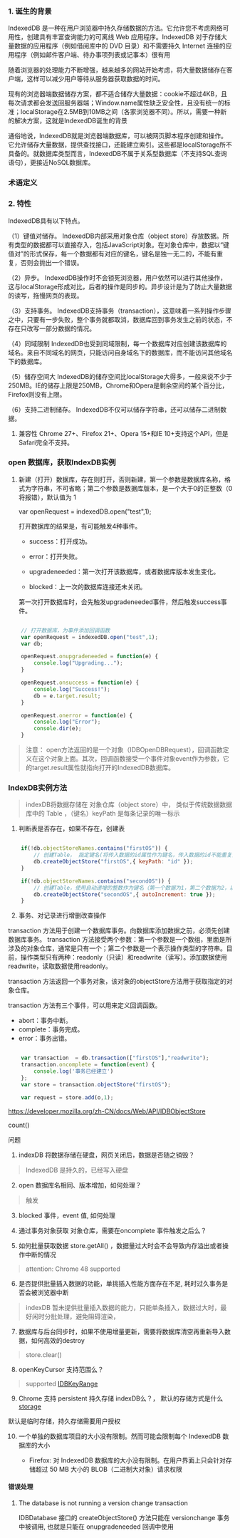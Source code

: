 
### 1. 诞生的背景

IndexedDB 是一种在用户浏览器中持久存储数据的方法。它允许您不考虑网络可用性，创建具有丰富查询能力的可离线 Web 应用程序。IndexedDB 对于存储大量数据的应用程序（例如借阅库中的 DVD 目录）和不需要持久 Internet 连接的应用程序（例如邮件客户端、待办事项列表或记事本）很有用

随着浏览器的处理能力不断增强，越来越多的网站开始考虑，将大量数据储存在客户端，这样可以减少用户等待从服务器获取数据的时间。

现有的浏览器端数据储存方案，都不适合储存大量数据：cookie不超过4KB，且每次请求都会发送回服务器端；Window.name属性缺乏安全性，且没有统一的标准；localStorage在2.5MB到10MB之间（各家浏览器不同）。所以，需要一种新的解决方案，这就是IndexedDB诞生的背景

通俗地说，IndexedDB就是浏览器端数据库，可以被网页脚本程序创建和操作。它允许储存大量数据，提供查找接口，还能建立索引。这些都是localStorage所不具备的。就数据库类型而言，IndexedDB不属于关系型数据库（不支持SQL查询语句），更接近NoSQL数据库。



### 术语定义



### 2. 特性

IndexedDB具有以下特点。

（1）键值对储存。 IndexedDB内部采用对象仓库（object store）存放数据。所有类型的数据都可以直接存入，包括JavaScript对象。在对象仓库中，数据以“键值对”的形式保存，每一个数据都有对应的键名，键名是独一无二的，不能有重复，否则会抛出一个错误。

（2）异步。 IndexedDB操作时不会锁死浏览器，用户依然可以进行其他操作，这与localStorage形成对比，后者的操作是同步的。异步设计是为了防止大量数据的读写，拖慢网页的表现。

（3）支持事务。 IndexedDB支持事务（transaction），这意味着一系列操作步骤之中，只要有一步失败，整个事务就都取消，数据库回到事务发生之前的状态，不存在只改写一部分数据的情况。

（4）同域限制 IndexedDB也受到同域限制，每一个数据库对应创建该数据库的域名。来自不同域名的网页，只能访问自身域名下的数据库，而不能访问其他域名下的数据库。

（5）储存空间大 IndexedDB的储存空间比localStorage大得多，一般来说不少于250MB。IE的储存上限是250MB，Chrome和Opera是剩余空间的某个百分比，Firefox则没有上限。

（6）支持二进制储存。 IndexedDB不仅可以储存字符串，还可以储存二进制数据。


1. 兼容性 Chrome 27+、Firefox 21+、Opera 15+和IE 10+支持这个API，但是Safari完全不支持。


###  open 数据库，获取IndexDB实例

1. 新建（打开）数据库，存在则打开，否则新建，第一个参数是数据库名称，格式为字符串，不可省略；第二个参数是数据库版本，是一个大于0的正整数（0将报错），默认值为 1

    var openRequest = indexedDB.open("test",1);

    打开数据库的结果是，有可能触发4种事件。

    - success：打开成功。

    - error：打开失败。

    - upgradeneeded：第一次打开该数据库，或者数据库版本发生变化。

    - blocked：上一次的数据库连接还未关闭。

    第一次打开数据库时，会先触发upgradeneeded事件，然后触发success事件。

```javascript 

    // 打开数据库，为事件添加回调函数
    var openRequest = indexedDB.open("test",1);
    var db;

    openRequest.onupgradeneeded = function(e) {
        console.log("Upgrading...");
    }

    openRequest.onsuccess = function(e) {
        console.log("Success!");
        db = e.target.result;
    }

    openRequest.onerror = function(e) {
        console.log("Error");
        console.dir(e);
    }

```

> 注意： open方法返回的是一个对象（IDBOpenDBRequest），回调函数定义在这个对象上面。其次，回调函数接受一个事件对象event作为参数，它的target.result属性就指向打开的IndexedDB数据库。


### IndexDB实例方法

> indexDB将数据存储在 对象仓库（object store）中， 类似于传统数据数据库中的 Table ，（键名）keyPath 是每条记录的唯一标示

1. 判断表是否存在，如果不存在，创建表

```javascript 

    if(!db.objectStoreNames.contains("firstOS")) {
        // 创建Table， 指定键名(将传入数据的id属性作为键名，传入数据的id不能重复)
        db.createObjectStore("firstOS",{ keyPath: "id" });
    }

    if(!db.objectStoreNames.contains("secondOS")) {
        // 创建Table，使用自动递增的整数作为键名（第一个数据为1，第二个数据为2，以此类推），autoIncrement 默认为false
        db.createObjectStore("secondOS",{ autoIncrement: true });
    }

```

2. 事务、对记录进行增删改查操作

transaction 方法用于创建一个数据库事务。向数据库添加数据之前，必须先创建数据库事务。
transaction 方法接受两个参数：第一个参数是一个数组，里面是所涉及的对象仓库，通常是只有一个；第二个参数是一个表示操作类型的字符串。目前，操作类型只有两种：readonly（只读）和readwrite（读写）。添加数据使用readwrite，读取数据使用readonly。

transaction 方法返回一个事务对象，该对象的objectStore方法用于获取指定的对象仓库。

transaction 方法有三个事件，可以用来定义回调函数。

- abort：事务中断。
- complete：事务完成。
- error：事务出错。


```javascript 

    var transaction  = db.transaction(["firstOS"],"readwrite");
    transaction.oncomplete = function(event) {
        console.log('事务已经建立')
    };
    var store = transaction.objectStore("firstOS");

    var request = store.add(o,1);

```



https://developer.mozilla.org/zh-CN/docs/Web/API/IDBObjectStore 




count()



问题

1. indexDB 将数据存储在硬盘，网页关闭后，数据是否随之销毁？ 
> IndexedDB 是持久的，已经写入硬盘 

2. open 数据库名相同、版本增加，如何处理？
> 触发

3. blocked 事件，event 值, 如何处理

4. 通过事务对象获取 对象仓库，需要在oncomplete 事件触发之后么？

5. 如何批量获取数据 store.getAll()   ，数据量过大时会不会导致内存溢出或者操作中断的情况
> attention: Chrome 48 supported

6. 是否提供批量插入数据的功能，单挑插入性能方面存在不足, 耗时过久事务是否会被浏览器中断
> indexDB 暂未提供批量插入数据的能力，只能单条插入，数据过大时，最好闲时分批处理，避免阻碍渲染，

7. 数据库与后台同步时，如果不使用增量更新，需要将数据库清空再重新导入数据，如何高效的destroy  
> store.clear()

8. openKeyCursor 支持范围么？
> supported [IDBKeyRange](https://developer.mozilla.org/en-US/docs/Web/API/IDBKeyRange)  
 
9. Chrome 支持 persistent 持久存储 indexDB么？， 默认的存储方式是什么  [storage](https://developer.mozilla.org/zh-CN/docs/Web/API/IndexedDB_API/Browser_storage_limits_and_eviction_criteria)

默认是临时存储，持久存储需要用户授权


10. 一个单独的数据库项目的大小没有限制。然而可能会限制每个 IndexedDB 数据库的大小

    - Firefox: 对 IndexedDB 数据库的大小没有限制。在用户界面上只会针对存储超过 50 MB 大小的 BLOB（二进制大对象）请求权限



#### 错误处理

1. The database is not running a version change transaction

    IDBDatabase 接口的 createObjectStore() 方法只能在 versionchange 事务中被调用,  也就是只能在 onupgradeneeded 回调中使用
